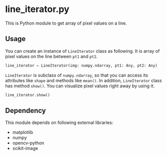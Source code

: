 # line_iterator.py
This is Python module to get array of pixel values on a line.

## Usage
You can create an instance of `LineIterator` class as following.
It is array of pixel values on the line between `pt1` and `pt2`. 
```py
line_iterator = LineIterator(img: numpy.ndarray, pt1: Any, pt2: Any)
```

`LineIterator` is subclass of `numpy.ndarray`, so that you can access its attributes like `shape` and methods like `mean()`.
In addition, `LineIterator` class has method `show()`.
You can visualize pixel values right away by using it.
```py
line_iterator.show()
```

## Dependency
This module depends on following external libraries:
- matplotlib
- numpy
- opencv-python
- scikit-image
